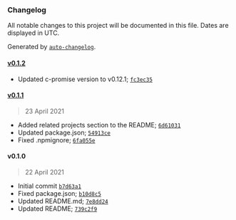 ### Changelog

All notable changes to this project will be documented in this file. Dates are displayed in UTC.

Generated by [`auto-changelog`](https://github.com/CookPete/auto-changelog).

#### [v0.1.2](https://github.com/DigitalBrainJS/cp-koa/compare/v0.1.1...v0.1.2)

- Updated c-promise version to v0.12.1; [`fc3ec35`](https://github.com/DigitalBrainJS/cp-koa/commit/fc3ec35835c08225a2743160f655ce7a08c4b190)

#### [v0.1.1](https://github.com/DigitalBrainJS/cp-koa/compare/v0.1.0...v0.1.1)

> 23 April 2021

- Added related projects section to the README; [`6d61031`](https://github.com/DigitalBrainJS/cp-koa/commit/6d61031bda375651221c9999aeac10bb72720c66)
- Updated package.json; [`54913ce`](https://github.com/DigitalBrainJS/cp-koa/commit/54913ce11892bc1021c534e49a943ac8fb48e379)
- Fixed .npmignore; [`6fa055e`](https://github.com/DigitalBrainJS/cp-koa/commit/6fa055e72c11f72a604d32a6c2edad995aad3031)

#### v0.1.0

> 22 April 2021

- Initial commit [`b7d63a1`](https://github.com/DigitalBrainJS/cp-koa/commit/b7d63a1b55de1225b8853d0f754173216c2a3322)
- Fixed package.json; [`b10d8c5`](https://github.com/DigitalBrainJS/cp-koa/commit/b10d8c54b0c39f01d104f6ab18487c99dcb3ada9)
- Updated README.md; [`7e8dd24`](https://github.com/DigitalBrainJS/cp-koa/commit/7e8dd24e6c2c40dfa82453eec54428492a338d51)
- Updated README; [`739c2f9`](https://github.com/DigitalBrainJS/cp-koa/commit/739c2f95d2135eda5850fe969bb238cc2d67c77e)
